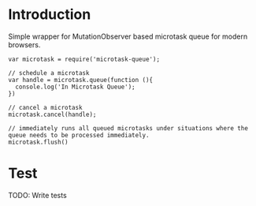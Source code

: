 Introduction
============

Simple wrapper for MutationObserver based microtask queue for modern browsers.

    var microtask = require('microtask-queue');

    // schedule a microtask
    var handle = microtask.queue(function (){
      console.log('In Microtask Queue');
    })

    // cancel a microtask
    microtask.cancel(handle);

    // immediately runs all queued microtasks under situations where the queue needs to be processed immediately.
    microtask.flush()

Test
====
TODO: Write tests
